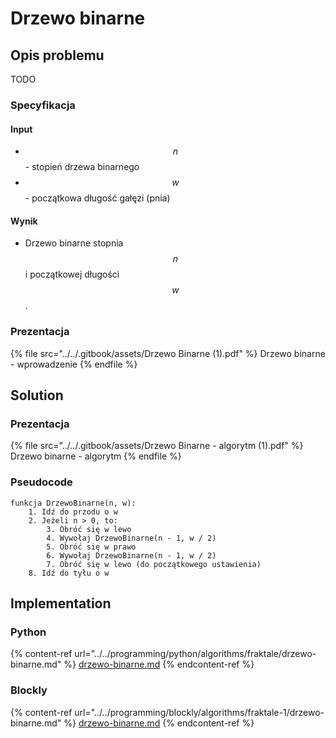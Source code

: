 # Drzewo binarne

## Opis problemu

TODO

### Specyfikacja

#### Input

* $$n$$ - stopień drzewa binarnego
* $$w$$ - początkowa długość gałęzi (pnia)

#### Wynik

* Drzewo binarne stopnia $$n$$ i początkowej długości $$w$$.

### Prezentacja

{% file src="../../.gitbook/assets/Drzewo Binarne (1).pdf" %}
Drzewo binarne - wprowadzenie
{% endfile %}

## Solution

### Prezentacja

{% file src="../../.gitbook/assets/Drzewo Binarne - algorytm (1).pdf" %}
Drzewo binarne - algorytm
{% endfile %}

### Pseudocode

```
funkcja DrzewoBinarne(n, w):
    1. Idź do przodu o w
    2. Jeżeli n > 0, to:
        3. Obróć się w lewo
        4. Wywołaj DrzewoBinarne(n - 1, w / 2)
        5. Obróć się w prawo
        6. Wywołaj DrzewoBinarne(n - 1, w / 2)
        7. Obróć się w lewo (do początkowego ustawienia)
    8. Idź do tyłu o w
```

## Implementation

### Python

{% content-ref url="../../programming/python/algorithms/fraktale/drzewo-binarne.md" %}
[drzewo-binarne.md](../../programming/python/algorithms/fraktale/drzewo-binarne.md)
{% endcontent-ref %}

### Blockly

{% content-ref url="../../programming/blockly/algorithms/fraktale-1/drzewo-binarne.md" %}
[drzewo-binarne.md](../../programming/blockly/algorithms/fraktale-1/drzewo-binarne.md)
{% endcontent-ref %}

